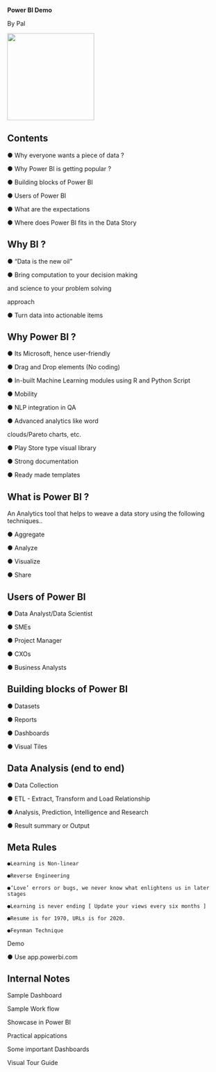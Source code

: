 ﻿

**Power BI Demo**

By Pal



<img src="https://lh3.googleusercontent.com/HAbwLcZ0Ouw34rREwg4NSLaD_uKu1CMqrObe4b6mZnuHPB4isqm85Ej-9RPhNOpOM-ExOxVWzN_HdMckeaH81ulju1bCU8ZO9BQEPQBdR0I67skEoGJwoZafarXXKd5Yis4mI6fCNCQ=s1600" width="200" height="200" />



## Contents

● Why everyone wants a piece of data ?

● Why Power BI is getting popular ?

● Building blocks of Power BI

● Users of Power BI

● What are the expectations

● Where does Power BI fits in the Data Story



## Why BI ?

● “Data is the new oil”

● Bring computation to your decision making

and science to your problem solving

approach

● Turn data into actionable items



## Why Power BI ?

● Its Microsoft, hence user-friendly

● Drag and Drop elements (No coding)

● In-built Machine Learning modules using R and Python Script

● Mobility

● NLP integration in QA

● Advanced analytics like word

clouds/Pareto charts, etc.

● Play Store type visual library

● Strong documentation

● Ready made templates





## What is Power BI ?

An Analytics tool that helps to weave a data story using the following techniques..

● Aggregate

● Analyze

● Visualize

● Share


##  Users of Power BI

● Data Analyst/Data Scientist

● SMEs

● Project Manager

● CXOs

● Business Analysts


## Building blocks of Power BI

● Datasets

● Reports

● Dashboards

● Visual Tiles


## Data Analysis (end to end)

● Data Collection

● ETL - Extract, Transform and Load Relationship

● Analysis, Prediction, Intelligence and Research

● Result summary or Output


## Meta Rules

```
●Learning is Non-linear

●Reverse Engineering

●‘Love’ errors or bugs, we never know what enlightens us in later stages

●Learning is never ending [ Update your views every six months ]

●Resume is for 1970, URLs is for 2020.

●Feynman Technique
```


Demo

● Use app.powerbi.com


## Internal Notes
Sample Dashboard

Sample Work flow

Showcase in Power BI

Practical appications

Some important Dashboards

Visual Tour Guide

